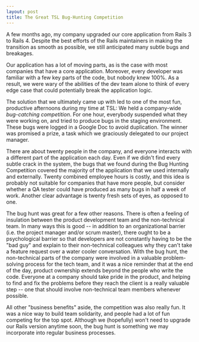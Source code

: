 ```yaml
---
layout: post
title: The Great TSL Bug-Hunting Competition
---
```


A few months ago, my company upgraded our core application from Rails 3 to Rails
4. Despite the best efforts of the Rails maintainers in making the transition as
   smooth as possible, we still anticipated many subtle bugs and breakages.

Our application has a lot of moving parts, as is the case with most companies
that have a core application. Moreover, every developer was familiar with a few
key parts of the code, but nobody knew 100%. As a result, we were wary of the 
abilities of the dev team alone to think of every edge case that could 
potentially break the application logic.

The solution that we ultimately came up with led to one of the most fun,
productive afternoons during my time at TSL: We held a company-wide
*bug-catching competition*. For one hour, everybody suspended what they were
working on, and tried to produce bugs in the staging environment. These bugs
were logged in a Google Doc to avoid duplication. The winner was promised a
prize, a task which we graciously delegated to our project manager.

There are about twenty people in the company, and everyone interacts with a
different part of the application each day. Even if we didn't find every subtle
crack in the system, the bugs that we found during the Bug Hunting Competition
covered the majority of the application that we used internally and externally.
Twenty combined employee hours is costly, and this idea is probably not suitable
for companies that have more people, but consider whether a QA tester could have
produced as many bugs in half a week of work. Another clear advantage is
twenty fresh sets of eyes, as opposed to one.

The bug hunt was great for a few other reasons. There is often a feeling of
insulation between the product development team and the non-technical team. In
many ways this is good -- in addition to an organizational barrier (i.e. the
project manager and/or scrum master), there ought to be a psychological barrier
so that developers are not constantly having to be the "bad guy" and explain to
their non-technical colleagues why they can't take a feature request over a
water cooler conversation. With the bug hunt, the non-technical parts of the
company were involved in a valuable problem-solving process for the tech team,
and it was a nice reminder that at the end of the day, product ownership extends
beyond the people who write the code. Everyone at a company should take pride in
the product, and helping to find and fix the problems before they reach the
client is a really valuable step -- one that should involve non-technical team
members whenever possible.

All other "business benefits" aside, the competition was also really fun. It was
a nice way to build team solidarity, and people had a lot of fun competing for
the top spot. Although we (hopefully) won't need to upgrade our Rails version
anytime soon, the bug hunt is something we may incorporate into regular business
processes.
